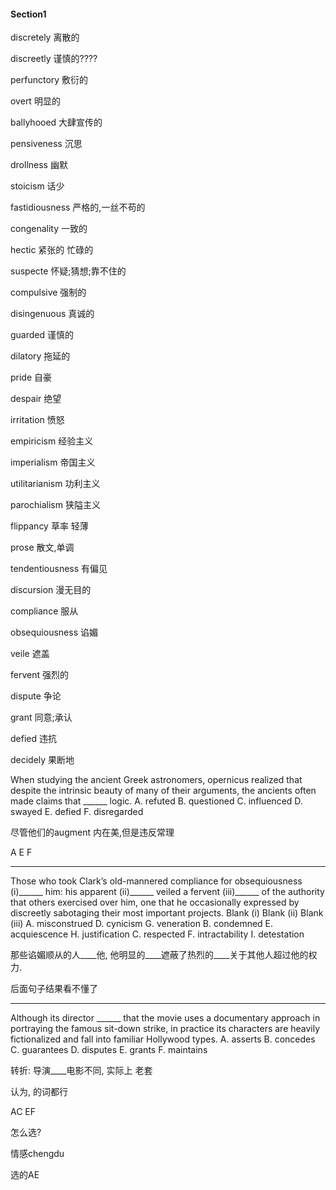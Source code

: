 #### Section1

discretely	离散的

discreetly	谨慎的????

perfunctory	敷衍的

overt	明显的

ballyhooed	大肆宣传的

pensiveness 沉思

drollness	幽默

stoicism	话少

fastidiousness	严格的,一丝不苟的

congenality	一致的

hectic	紧张的 忙碌的

suspecte	怀疑;猜想;靠不住的

compulsive	强制的

disingenuous	真诚的

guarded	谨慎的

dilatory	拖延的

pride	自豪

despair	绝望

irritation	愤怒

empiricism	经验主义

imperialism	帝国主义

utilitarianism	功利主义

parochialism	狭隘主义

flippancy	草率 轻薄

prose	散文,单调

tendentiousness 	有偏见

discursion	漫无目的

compliance	服从    

obsequiousness	谄媚

veile	遮盖

fervent	强烈的

dispute	争论

grant	同意;承认

defied	违抗

decidely	果断地



When studying the ancient Greek astronomers, opernicus realized that despite the intrinsic beauty of many of their arguments, the ancients often made claims that ______ logic.
A. refuted
B. questioned
C. influenced
D. swayed
E. defied
F. disregarded

尽管他们的augment 内在美,但是违反常理

A  E F

-----



Those who took Clark’s old-mannered compliance for obsequiousness (i)______ him: his apparent (ii)______ veiled a fervent (iii)______ of the authority that others exercised over him, one that he occasionally expressed by discreetly sabotaging their most important projects.
Blank (i) Blank (ii) Blank (iii)
A. misconstrued D. cynicism G. veneration
B. condemned E. acquiescence H. justification
C. respected F. intractability I. detestation

那些谄媚顺从的人____他, 他明显的____遮蔽了热烈的____关于其他人超过他的权力.

后面句子结果看不懂了

-----



Although its director ______ that the movie uses a documentary approach in portraying the famous sit-down strike, in practice its characters are heavily fictionalized and fall into familiar Hollywood types.
A. asserts
B. concedes
C. guarantees
D. disputes
E. grants
F. maintains

转折: 导演____电影不同, 实际上 老套

认为, 的词都行

AC  EF

怎么选?


情感chengdu

选的AE
